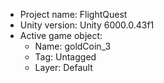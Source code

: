 <!-- UNITY CODE ASSIST INSTRUCTIONS START -->
- Project name: FlightQuest
- Unity version: Unity 6000.0.43f1
- Active game object:
  - Name: goldCoin_3
  - Tag: Untagged
  - Layer: Default
<!-- UNITY CODE ASSIST INSTRUCTIONS END -->
